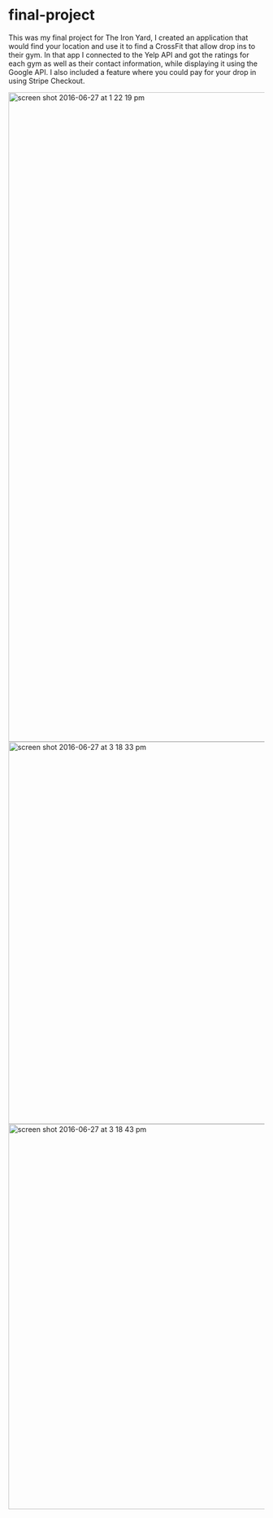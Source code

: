 # final-project
 This was my final project for The Iron Yard, I created an application that would find your location and use it to      find a CrossFit that allow drop ins to their gym. In that app I connected to the Yelp API and got the ratings for each gym as well as their contact information, while displaying it using the Google API. I also included a feature where you could pay for your drop in using Stripe Checkout. 

<img width="1276" alt="screen shot 2016-06-27 at 1 22 19 pm" src="https://cloud.githubusercontent.com/assets/17051412/16435388/30dfb816-3d5b-11e6-88e0-a3017798de68.png">
<img width="751" alt="screen shot 2016-06-27 at 3 18 33 pm" src="https://cloud.githubusercontent.com/assets/17051412/16435391/32e529de-3d5b-11e6-8406-28f2727d14f8.png">
<img width="757" alt="screen shot 2016-06-27 at 3 18 43 pm" src="https://cloud.githubusercontent.com/assets/17051412/16435393/346fd2f4-3d5b-11e6-9bf9-63e14ce972eb.png">
